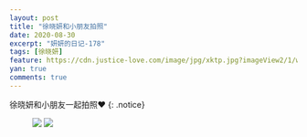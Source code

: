 ```yaml
---
layout: post
title: "徐晓妍和小朋友拍照"
date: 2020-08-30
excerpt: "妍妍的日记-178"
tags: [徐晓妍]
feature: https://cdn.justice-love.com/image/jpg/xktp.jpg?imageView2/1/w/1200/h/500
yan: true
comments: true
---
```

徐晓妍和小朋友一起拍照❤️
{: .notice}
<figure>
    <img src="{{ site.staticUrl }}/yanyan/image/jiaoaodexuxiaoyan0.jpeg?imageMogr2/auto-orient" />
    <img src="{{ site.staticUrl }}/yanyan/image/jiaoaodexuxiaoyan1.jpeg?imageMogr2/auto-orient" />
</figure>
